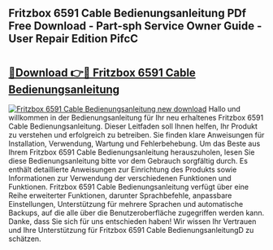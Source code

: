 ## Fritzbox 6591 Cable Bedienungsanleitung PDf Free Download - Part-sph Service Owner Guide - User Repair Edition PifcC

# <h2><a href="http://df3ozm.blite.top/?on=Fritzbox+6591+Cable+Bedienungsanleitung">🔗Download 👉🔴 Fritzbox 6591 Cable Bedienungsanleitung</a></h2>

[![Fritzbox 6591 Cable Bedienungsanleitung new download](https://i.imgur.com/lujVjoI.png)](http://df3ozm.blite.top/?on=Fritzbox+6591+Cable+Bedienungsanleitung)
Hallo und willkommen in der Bedienungsanleitung für Ihr neu erhaltenes Fritzbox 6591 Cable Bedienungsanleitung. Dieser Leitfaden soll Ihnen helfen, Ihr Produkt zu verstehen und erfolgreich zu betreiben. Sie finden klare Anweisungen für Installation, Verwendung, Wartung und Fehlerbehebung. Um das Beste aus Ihrem Fritzbox 6591 Cable Bedienungsanleitung herauszuholen, lesen Sie diese Bedienungsanleitung bitte vor dem Gebrauch sorgfältig durch. Es enthält detaillierte Anweisungen zur Einrichtung des Produkts sowie Informationen zur Verwendung der verschiedenen Funktionen und Funktionen. Fritzbox 6591 Cable Bedienungsanleitung verfügt über eine Reihe erweiterter Funktionen, darunter Sprachbefehle, anpassbare Einstellungen, Unterstützung für mehrere Sprachen und automatische Backups, auf die alle über die Benutzeroberfläche zugegriffen werden kann. Danke, dass Sie sich für uns entschieden haben! Wir wissen Ihr Vertrauen und Ihre Unterstützung für Fritzbox 6591 Cable BedienungsanleitungD zu schätzen.
